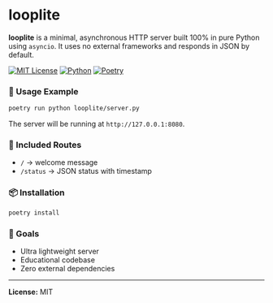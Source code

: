 # looplite

**looplite** is a minimal, asynchronous HTTP server built 100% in pure Python using `asyncio`. It uses no external frameworks and responds in JSON by default.

[![MIT License](https://img.shields.io/badge/license-MIT-blue.svg)](LICENSE)
[![Python](https://img.shields.io/badge/python-3.10+-blue.svg)](https://www.python.org/downloads/)
[![Poetry](https://img.shields.io/badge/managed%20with-poetry-blueviolet)](https://python-poetry.org/)

### 🚀 Usage Example

```bash
poetry run python looplite/server.py
```

The server will be running at `http://127.0.0.1:8080`.

### 🧪 Included Routes

- `/` → welcome message  
- `/status` → JSON status with timestamp

### 📦 Installation

```bash
poetry install
```

### 🎯 Goals

- Ultra lightweight server  
- Educational codebase  
- Zero external dependencies

---

**License:** MIT
